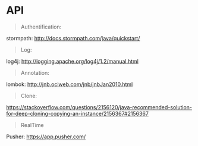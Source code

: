 API
===
>Authentification:

stormpath: http://docs.stormpath.com/java/quickstart/

>Log:

log4j: http://logging.apache.org/log4j/1.2/manual.html

>Annotation:

lombok: http://jnb.ociweb.com/jnb/jnbJan2010.html

>Clone:

https://stackoverflow.com/questions/2156120/java-recommended-solution-for-deep-cloning-copying-an-instance/2156367#2156367

>RealTime

Pusher:  https://app.pusher.com/
